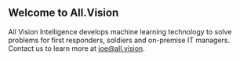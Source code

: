 ## Welcome to All.Vision

All Vision Intelligence develops machine learning technology to solve problems for first responders, soldiers and on-premise IT managers. Contact us to learn more at joe@all.vision.



  
